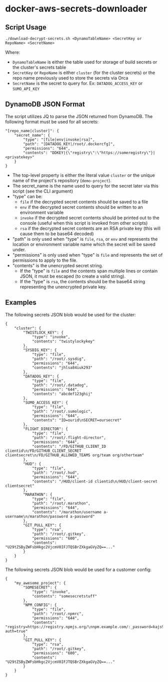 # docker-aws-secrets-downloader

## Script Usage
```
./download-decrypt-secrets.sh <DynamoTableName> <SecretKey or RepoName> <SecretName>
```

Where:
* `DynamoTableName` is either the table used for storage of build secrets or the cluster's secrets table
* `SecretKey` or `RepoName` is either `cluster` (for the cluster secrets) or the repo name previously used to store the secrets via Orca
* `SecretName` is the secret to query for. Ex: `DATADOG_ACCESS_KEY` or `SUMO_API_KEY`

## DynamoDB JSON Format
The script utilizes JQ to parse the JSON returned from DynamoDB. The following format must be used for all secrets:

```
"[repo_name|cluster]": {
	"secret_name": {
		"type": "[file|env|invoke|rsa]",
		"path": "[DATADOG_KEY|/root/.dockercfg]",
		"permissions": "644",
		"contents": "DDKEY|{\"registry\":\"https://someregistry\"}|<privatekey>"
	}
}
```

* The top-level property is either the literal value `cluster` or the unique name of the project's repository (`demo-project`).
* The secret_name is the name used to query for the secret later via this script (see the CLI argument)
* "type" can be:
  * `file` if the decrypted secret contents should be saved to a file
  * `env` if the decrypted secret contents should be written to an environment variable
  * `invoke` if the decrypted secret contents should be printed out to the console (useful when this script is invoked from other scripts)
  * `rsa` if the decrypted secret contents are an RSA private key (this will cause them to be base64 decoded)
* "path" is only used when "type" is `file`, `rsa`, or `env` and represents the location or environment variable name which the secret will be saved under.
* "permissions" is only used when "type" is `file` and represents the set of permissions to apply to the file.
* "contents" is the unencrypted secret string.
  * If the "type" is `file` and the contents span multiple lines or contain JSON, it must be escaped (to create a valid string).
  * If the "type" is `rsa`, the contents should be the base64 string representing the unencrypted private key.

## Examples

The following secrets JSON blob would be used for the cluster:

```
{
    "cluster": {
        "TWISTLOCK_KEY": {
        	"type": "invoke",
        	"contents": "twistylockykey"
        },
        "SYSDIG_KEY": {
        	"type": "file",
        	"path": "/root/.sysdig",
        	"permissions": "644",
        	"contents": "jhlsa84iuk293"
        },
        "DATADOG_KEY": {
        	"type": "file",
        	"path": "/root/.datadog",
        	"permissions": "644",
        	"contents": "abcdef123ghij"
        },
        "SUMO_ACCESS_KEY": {
        	"type": "file",
        	"path": "/root/.sumologic",
        	"permissions": "644",
        	"contents": "ID=ourid\nSECRET=oursecret"
        },
        "FLIGHT_DIRECTOR": {
        	"type": "file",
        	"path": "/root/.flight-director",
        	"permissions": "644",
        	"contents": "/FD/GITHUB_CLIENT_ID clientid\n/FD/GITHUB_CLIENT_SECRET clientsecret\n/FD/GITHUB_ALLOWED_TEAMS org/team org/otherteam"
        },
        "HUD": {
        	"type": "file",
        	"path": "/root/.hud",
        	"permissions": "644",
        	"contents": "/HUD/client-id clientid\n/HUD/client-secret clientsecret"
        },
        "MARATHON": {
        	"type": "file",
        	"path": "/root/.marathon",
        	"permissions": "644",
        	"contents": "/marathon/username a-username\n/marathon/password a-password"
        },
        "GIT_PULL_KEY": {
        	"type": "rsa",
        	"path": "/root/.gitkey",
        	"permissions": "600",
        	"contents": "U29tZSByZWFsbHkgc2VjcmV0IFJTQSBrZXkgaGVyZQ==..."
        }
    }
}
```

The following secrets JSON blob would be used for a customer config:

```
{
    "my_awesome_project": {
        "SOMESECRET": {
        	"type": "invoke",
        	"contents": "somesecretstuff"
        },
        "NPM_CONFIG": {
        	"type": "file",
        	"path": "/root/.npmrc",
        	"permissions": "644",
        	"contents": "registry=https://registry.npmjs.org/\nnpm.example.com/:_password=kajs93o2==\nnpm.example.com/:username=user\nnpm.example.com/:email=user@example.com\nnpm.example.com/:always-auth=true"
        },
        "GIT_PULL_KEY": {
        	"type": "rsa",
        	"path": "/root/.gitkey",
        	"permissions": "600",
        	"contents": "U29tZSByZWFsbHkgc2VjcmV0IFJTQSBrZXkgaGVyZQ==..."
        }
    }
}
```